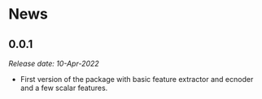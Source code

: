 News
====

0.0.1
---

*Release date: 10-Apr-2022*

* First version of the package with basic feature extractor and ecnoder and a few scalar features.
